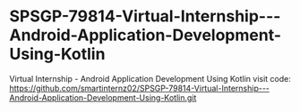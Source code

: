 # SPSGP-79814-Virtual-Internship---Android-Application-Development-Using-Kotlin
Virtual Internship - Android Application Development Using Kotlin
visit code: https://github.com/smartinternz02/SPSGP-79814-Virtual-Internship---Android-Application-Development-Using-Kotlin.git


